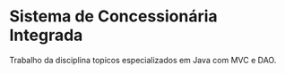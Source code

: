 # Sistema de Concessionária Integrada 

Trabalho da disciplina topicos especializados em Java com MVC e DAO.
